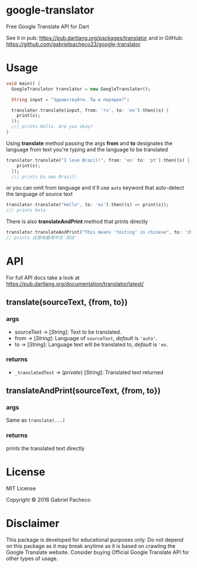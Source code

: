 # google-translator
Free Google Translate API for Dart

See it in pub: https://pub.dartlang.org/packages/translator
and in GitHub: https://github.com/gabrielpacheco23/google-translator

# Usage 

```dart
void main() {
  GoogleTranslator translator = new GoogleTranslator();

  String input = "Здравствуйте. Ты в порядке?";

  translator.translate(input, from: 'ru', to: 'en').then((s) {
    print(s);
  });
  /// prints Hello. Are you okay?
}
```

Using **translate** method passing the args **from** and **to** designates the
language from text you're typing and the language to be translated
``` dart
translator.translate("I love Brazil!", from: 'en' to: 'pt').then((s) {
    print(s);
  }); 
  /// prints Eu amo Brasil!
```

or you can omit from language and it'll use ```auto``` keyword
that auto-detect the language of source text

```dart
translator.translate("Hello", to: 'es').then((s) => print(s));
/// prints Hola
```

There is also **translateAndPrint** method that prints directly
```dart
translator.translateAndPrint("This means 'testing' in chinese", to: 'zh-cn');
// prints 这意味着用中文'测试'
```

# API
For full API docs take a look at https://pub.dartlang.org/documentation/translator/latest/
## translate(sourceText, {from, to})
### args
-	sourceText -> [*String*]: Text to be translated.
-	from -> [*String*]: Language of ```sourceText```, *default* is ```'auto'```.
-	to -> [*String*]: Language text will be translated to, *default* is ```'en```.

### returns 
- 	```_translatedText``` -> (*private*) [*String*]: Translated text returned


## translateAndPrint(sourceText, {from, to})
### args
Same as ```translate(...)```

### returns
prints the translated text directly


# License
MIT License

Copyright © 2018 Gabriel Pacheco


# Disclaimer
This package is developed for educational purposes only. Do not depend on this package as it may break anytime as it is based on crawling the Google Translate website. Consider buying Official Google Translate API for other types of usage.




